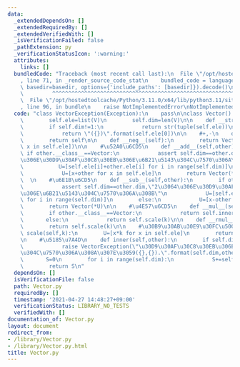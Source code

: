 ```yaml
---
data:
  _extendedDependsOn: []
  _extendedRequiredBy: []
  _extendedVerifiedWith: []
  _isVerificationFailed: false
  _pathExtension: py
  _verificationStatusIcon: ':warning:'
  attributes:
    links: []
  bundledCode: "Traceback (most recent call last):\n  File \"/opt/hostedtoolcache/Python/3.11.0/x64/lib/python3.11/site-packages/onlinejudge_verify/documentation/build.py\"\
    , line 71, in _render_source_code_stat\n    bundled_code = language.bundle(stat.path,\
    \ basedir=basedir, options={'include_paths': [basedir]}).decode()\n          \
    \         ^^^^^^^^^^^^^^^^^^^^^^^^^^^^^^^^^^^^^^^^^^^^^^^^^^^^^^^^^^^^^^^^^^^^^^^^^^^^^^^^^\n\
    \  File \"/opt/hostedtoolcache/Python/3.11.0/x64/lib/python3.11/site-packages/onlinejudge_verify/languages/python.py\"\
    , line 96, in bundle\n    raise NotImplementedError\nNotImplementedError\n"
  code: "class VectorException(Exception):\n    pass\n\nclass Vector():\n    def __init__(self,*V):\n\
    \        self.ele=list(V)\n        self.dim=len(V)\n\n    def __str__(self):\n\
    \        if self.dim!=1:\n            return str(tuple(self.ele))\n        else:\n\
    \            return \"({})\".format(self.ele[0])\n\n    #+,-\n    def __pos__(self):\n\
    \        return self\n\n    def __neg__(self):\n        return Vector(*[-x for\
    \ x in self.ele])\n\n    #\u52A0\u6CD5\n    def __add__(self,other):\n       \
    \ if other.__class__==Vector:\n            assert self.dim==other.dim,\"2\u3064\
    \u306E\u30D9\u30AF\u30C8\u30EB\u306E\u6B21\u5143\u304C\u7570\u306A\u308B\"\n \
    \           U=[self.ele[i]+other.ele[i] for i in range(self.dim)]\n        else:\n\
    \            U=[x+other for x in self.ele]\n        return Vector(*U)\n      \
    \  \n    #\u6E1B\u6CD5\n    def __sub__(self,other):\n        if other.__class__==Vector:\n\
    \            assert self.dim==other.dim,\"2\u3064\u306E\u30D9\u30AF\u30C8\u30EB\
    \u306E\u6B21\u5143\u304C\u7570\u306A\u308B\"\n            U=[self.ele[i]-other.ele[i]\
    \ for i in range(self.dim)]\n        else:\n            U=[x-other for x in self.ele]\n\
    \        return Vector(*U)\n\n    #\u4E57\u6CD5\n    def __mul__(self,other):\n\
    \        if other.__class__==Vector:\n            return self.inner(other)\n \
    \       else:\n            return self.scale(k)\n\n    def __rmul__(self,k):\n\
    \        return self.scale(k)\n\n    #\u30B9\u30AB\u30E9\u30FC\u500D\n    def\
    \ scale(self,k):\n        U=[x*k for x in self.ele]\n        return Vector(*U)\n\
    \n    #\u5185\u7A4D\n    def inner(self,other):\n        if self.dim!=other.dim:\n\
    \            raise VectorException(\"\u30D9\u30AF\u30C8\u30EB\u306E\u6B21\u5143\
    \u304C\u7570\u306A\u308A\u307E\u3059({},{}).\".format(self.dim,other.dim))\n \
    \       S=0\n        for i in range(self.dim):\n            S+=self.ele[i]*other.ele[i]\n\
    \        return S\n"
  dependsOn: []
  isVerificationFile: false
  path: Vector.py
  requiredBy: []
  timestamp: '2021-04-27 14:48:27+09:00'
  verificationStatus: LIBRARY_NO_TESTS
  verifiedWith: []
documentation_of: Vector.py
layout: document
redirect_from:
- /library/Vector.py
- /library/Vector.py.html
title: Vector.py
---
```

